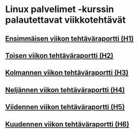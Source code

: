 # Linux palvelimet -kurssin palautettavat viikkotehtävät
## [Ensimmäisen viikon tehtäväraportti (H1)](https://github.com/kanaolkku/linux-palvelimet/blob/main/h1.md)
## [Toisen viikon tehtäväraportti (H2)](https://github.com/kanaolkku/linux-palvelimet/blob/main/h2.md)
## [Kolmannen viikon tehtäväraportti (H3)](https://github.com/kanaolkku/linux-palvelimet/blob/main/h3.md)
## [Neljännen viikon tehtäväraportti (H4)](https://github.com/kanaolkku/linux-palvelimet/blob/main/h4.md)
## [Viidennen viikon tehtäväraportti (H5)](https://github.com/kanaolkku/linux-palvelimet/blob/main/h5.md)
## [Kuudennen viikon tehtäväraportti (H6)](https://github.com/kanaolkku/linux-palvelimet/blob/main/h6.md)
